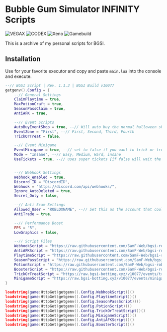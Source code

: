 # Bubble Gum Simulator INFINITY Scripts
![VEGAX](https://badge.ttsalpha.com/api?icon=android&label=VEGAX&status=WORKING&color=2bc440&iconColor=ffffff) ![CODEX](https://badge.ttsalpha.com/api?icon=android&label=CODEX&status=WORKING&color=2bc440&iconColor=ffffff) ![Xeno](https://badge.ttsalpha.com/api?icon=nvidia&label=Xeno&status=WORKING&color=2bc440&iconColor=ffffff) ![Gamebuild](https://badge.ttsalpha.com/api?icon=wegame&label=Gamebuild&status=v10074&iconColor=ffffff)


This is a archive of my personal scripts for BGSI.

## Installation

Use for your favorite executor and copy and paste `main.lua` into the console and execute.

```lua
--// BGSI Script | Rev. 1.1.3 | BGSI Build v10077
getgenv().Config = {
    --// General Settings
    ClaimPlaytime = true,
    MaxPotionCraft = true,
    SeasonPassClaim = true,
    AntiAFK = true,

    --// Event Scripts
    AutoBuyEventShop = true, --// Will auto buy the normal halloween shop [NOT THE SHOP WITH THE SECRET]
    EventZone = "First", --// First, Second, Third, Fourth
    TrickOrTreat = false,

    --// Event Minigame
    EventMinigame = true, --// set to false if you want to trick or treat farm
    Mode = "Insane", --// Easy, Medium, Hard, insane
    UseTickets = true, --// uses super tickets [if false will wait the cooldown]


    --// Webhook Settings
    Webhook_enabled = true,
    Discord_ID = "DiscordID",
    Webhook = "https://discord.com/api/webhooks/",
    Ignore_AutoDeleted = true,
    Secret_Only = false,

    --// Anti Scam Settings
    Allowed_User = "ROBLOXNAME", --// Set this as the account that could trade with you.
    AntiTrade = true,

    --// Performance Boost
    FPS = "5",
    LowGraphics = false,

    --// Script Files
    WebhookScript = "https://raw.githubusercontent.com/SamF-Web/bgsi-roblox-scripts/refs/heads/main/webhook.lua",
    AntiAFKScript = "https://raw.githubusercontent.com/SamF-Web/bgsi-roblox-scripts/refs/heads/main/antiafk.lua",
    PlaytimeScript = "https://raw.githubusercontent.com/SamF-Web/bgsi-roblox-scripts/refs/heads/main/playtime.lua",
    SeasonPassScript = "https://raw.githubusercontent.com/SamF-Web/bgsi-roblox-scripts/refs/heads/main/seasonpass.lua",
    PotionScript = "https://raw.githubusercontent.com/SamF-Web/bgsi-roblox-scripts/refs/heads/main/potioncraft.lua",
    BoosterScript = "https://raw.githubusercontent.com/SamF-Web/bgsi-roblox-scripts/refs/heads/main/booster.lua",
    TrickOrTreatScript = "https://raw.bgsi-botting.xyz/v10077/events/trickortreat.lua",
    MinigameScript = "https://raw.bgsi-botting.xyz/v10077/events/minigame.lua",
}

loadstring(game:HttpGet(getgenv().Config.WebhookScript))()
loadstring(game:HttpGet(getgenv().Config.PlaytimeScript))()
loadstring(game:HttpGet(getgenv().Config.SeasonPassScript))()
loadstring(game:HttpGet(getgenv().Config.PotionScript))()
loadstring(game:HttpGet(getgenv().Config.TrickOrTreatScript))()
loadstring(game:HttpGet(getgenv().Config.MinigameScript))()
loadstring(game:HttpGet(getgenv().Config.AntiAFKScript))()
loadstring(game:HttpGet(getgenv().Config.BoosterScript))()
```
